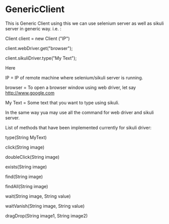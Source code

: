 # GenericClient

This is Generic Client using this we can use selenium server as well as sikuli server in generic way. i.e. : 

Client client = new Client ("IP")


client.webDriver.get("browser");

client.sikuliDriver.type("My Text");


Here 

IP = IP of remote machine where selenium/sikuli server is running.

browser = To open a browser window using web driver, let say http://www.google.com

My Text = Some text that you want to type using sikuli.


In the same way yua may use all the command for web driver and sikuli server.


List of methods that have been implemented currently for sikuli driver: 


type(String MyText)

click(String image)

doubleClick(String image)

exists(String image)

find(String image)

findAll(String image)

wait(String image, String value)

waitVanish(String image, String value)

dragDrop(String image1, String image2)
